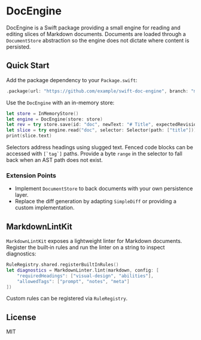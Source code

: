 # DocEngine

DocEngine is a Swift package providing a small engine for reading and editing slices of Markdown documents. Documents are loaded through a `DocumentStore` abstraction so the engine does not dictate where content is persisted.

## Quick Start

Add the package dependency to your `Package.swift`:

```swift
.package(url: "https://github.com/example/swift-doc-engine", branch: "main")
```

Use the `DocEngine` with an in-memory store:

```swift
let store = InMemoryStore()
let engine = DocEngine(store: store)
let rev = try store.save(id: "doc", newText: "# Title", expectedRevision: "", diffProducer: {_,_ in ""})
let slice = try engine.read("doc", selector: Selector(path: ["title"]))
print(slice.text)
```

Selectors address headings using slugged text. Fenced code blocks can be accessed with ``[`tag`]`` paths. Provide a byte `range` in the selector to fall back when an AST path does not exist.

### Extension Points

* Implement `DocumentStore` to back documents with your own persistence layer.
* Replace the diff generation by adapting `SimpleDiff` or providing a custom implementation.

## MarkdownLintKit

`MarkdownLintKit` exposes a lightweight linter for Markdown documents. Register
the built‑in rules and run the linter on a string to inspect diagnostics:

```swift
RuleRegistry.shared.registerBuiltInRules()
let diagnostics = MarkdownLinter.lint(markdown, config: [
    "requiredHeadings": ["visual-design", "abilities"],
    "allowedTags": ["prompt", "notes", "meta"]
])
```

Custom rules can be registered via `RuleRegistry`.

## License

MIT
